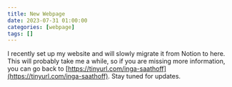 ```yaml
---
title: New Webpage
date: 2023-07-31 01:00:00
categories: [webpage]
tags: []
---
```


I recently set up my website and will slowly migrate it from Notion to here. This will probably take me a while, so if you are missing more information, you can go back to [https://tinyurl.com/inga-saathoff](https://tinyurl.com/inga-saathoff). Stay tuned for updates.